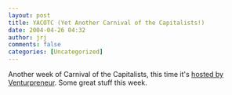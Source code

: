 ```yaml
---
layout: post
title: YACOTC (Yet Another Carnival of the Capitalists!)
date: 2004-04-26 04:32
author: jrj
comments: false
categories: [Uncategorized]
---
```

Another week of Carnival of the Capitalists, this time it's <a href="http://www.venturpreneur.com/weblogs/archives/000335.html" target="_blank">hosted by Venturpreneur</a>. Some great stuff this week.
